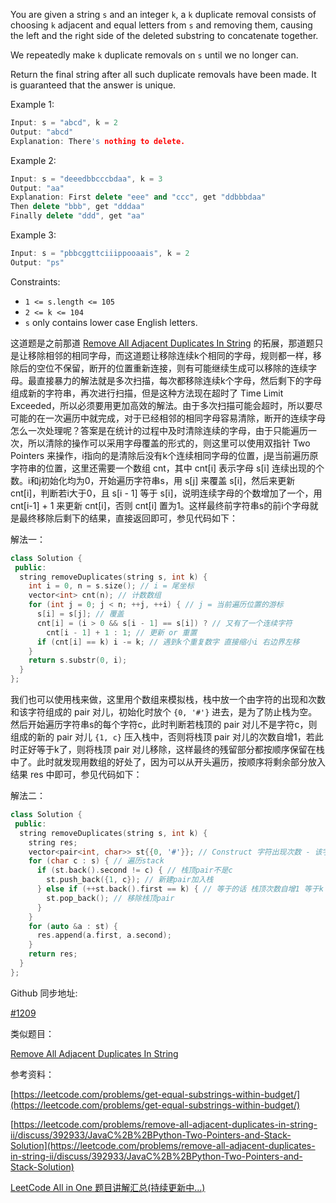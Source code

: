 You are given a string `s` and an integer `k`, a `k` duplicate removal consists of choosing `k` adjacent and equal letters from `s` and removing them, causing the left and the right side of the deleted substring to concatenate together.

We repeatedly make `k` duplicate removals on `s` until we no longer can.

Return the final string after all such duplicate removals have been made. It is guaranteed that the answer is unique.

Example 1:

```cpp
Input: s = "abcd", k = 2
Output: "abcd"
Explanation: There's nothing to delete.
```

Example 2:

```cpp
Input: s = "deeedbbcccbdaa", k = 3
Output: "aa"
Explanation: First delete "eee" and "ccc", get "ddbbbdaa"
Then delete "bbb", get "dddaa"
Finally delete "ddd", get "aa"
```

Example 3:

```cpp
Input: s = "pbbcggttciiippooaais", k = 2
Output: "ps"
```

Constraints:

- `1 <= s.length <= 105`
- `2 <= k <= 104`
- `s` only contains lower case English letters.

这道题是之前那道 [Remove All Adjacent Duplicates In String](https://www.cnblogs.com/grandyang/p/14468211.html) 的拓展，那道题只是让移除相邻的相同字母，而这道题让移除连续k个相同的字母，规则都一样，移除后的空位不保留，断开的位置重新连接，则有可能继续生成可以移除的连续字母。最直接暴力的解法就是多次扫描，每次都移除连续k个字母，然后剩下的字母组成新的字符串，再次进行扫描，但是这种方法现在超时了 Time Limit Exceeded，所以必须要用更加高效的解法。由于多次扫描可能会超时，所以要尽可能的在一次遍历中就完成，对于已经相邻的相同字母容易清除，断开的连续字母怎么一次处理呢？答案是在统计的过程中及时清除连续的字母，由于只能遍历一次，所以清除的操作可以采用字母覆盖的形式的，则这里可以使用双指针 Two Pointers 来操作，i指向的是清除后没有k个连续相同字母的位置，j是当前遍历原字符串的位置，这里还需要一个数组 cnt，其中 cnt[i] 表示字母 s[i] 连续出现的个数。i和j初始化均为0，开始遍历字符串s，用 s[j] 来覆盖 s[i]，然后来更新 cnt[i]，判断若i大于0，且 s[i - 1] 等于 s[i]，说明连续字母的个数增加了一个，用 cnt[i-1] + 1 来更新 cnt[i]，否则 cnt[i] 置为1。这样最终前字符串s的前i个字母就是最终移除后剩下的结果，直接返回即可，参见代码如下：

解法一：

```cpp
class Solution {
 public:
  string removeDuplicates(string s, int k) {
    int i = 0, n = s.size(); // i = 尾坐标
    vector<int> cnt(n); // 计数数组
    for (int j = 0; j < n; ++j, ++i) { // j = 当前遍历位置的游标
      s[i] = s[j]; // 覆盖
      cnt[i] = (i > 0 && s[i - 1] == s[i]) ? // 又有了一个连续字符
        cnt[i - 1] + 1 : 1; // 更新 or 重置
      if (cnt[i] == k) i -= k; // 遇到k个重复数字 直接缩小i 右边界左移
    }
    return s.substr(0, i);
  }
};
```

我们也可以使用栈来做，这里用个数组来模拟栈，栈中放一个由字符的出现和次数和该字符组成的 pair 对儿，初始化时放个 `{0, '#'}` 进去，是为了防止栈为空。然后开始遍历字符串s的每个字符c，此时判断若栈顶的 pair 对儿不是字符c，则组成的新的 pair 对儿 `{1, c}` 压入栈中，否则将栈顶 pair 对儿的次数自增1，若此时正好等于k了，则将栈顶 pair 对儿移除，这样最终的残留部分都按顺序保留在栈中了。此时就发现用数组的好处了，因为可以从开头遍历，按顺序将剩余部分放入结果 res 中即可，参见代码如下：

解法二：

```cpp
class Solution {
 public:
  string removeDuplicates(string s, int k) {
    string res;
    vector<pair<int, char>> st{{0, '#'}}; // Construct 字符出现次数 - 该字符
    for (char c : s) { // 遍历stack
      if (st.back().second != c) { // 栈顶pair不是c
        st.push_back({1, c}); // 新建pair加入栈
      } else if (++st.back().first == k) { // 等于的话 栈顶次数自增1 等于k
        st.pop_back(); // 移除栈顶pair
      }
    }
    for (auto &a : st) {
      res.append(a.first, a.second);
    }
    return res;
  }
};
```

Github 同步地址:

[#1209](https://github.com/grandyang/leetcode/issues/1209)

类似题目：

[Remove All Adjacent Duplicates In String](https://www.cnblogs.com/grandyang/p/14468211.html)

参考资料：

[https://leetcode.com/problems/get-equal-substrings-within-budget/](https://leetcode.com/problems/get-equal-substrings-within-budget/)

[https://leetcode.com/problems/remove-all-adjacent-duplicates-in-string-ii/discuss/392933/JavaC%2B%2BPython-Two-Pointers-and-Stack-Solution](https://leetcode.com/problems/remove-all-adjacent-duplicates-in-string-ii/discuss/392933/JavaC%2B%2BPython-Two-Pointers-and-Stack-Solution)

[LeetCode All in One 题目讲解汇总(持续更新中...)](https://www.cnblogs.com/grandyang/p/4606334.html)